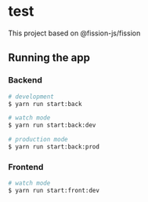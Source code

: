 # test

This project based on @fission-js/fission

## Running the app

### Backend

```bash
# development
$ yarn run start:back

# watch mode
$ yarn run start:back:dev

# production mode
$ yarn run start:back:prod
```

### Frontend
```bash
# watch mode
$ yarn run start:front:dev
```
